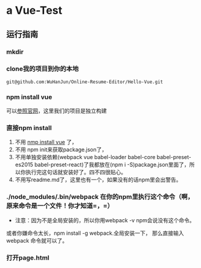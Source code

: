 # a Vue-Test

## 运行指南

### mkdir

### clone我的项目到你的本地 

```
git@github.com:WuHanJun/Online-Resume-Editor/Hello-Vue.git
```
### npm install vue

可以[参照官网](https://cn.vuejs.org/v2/guide/installation.html)，这里我们的项目是独立构建

### 直接npm install

1. 不用 [nmp install vue](https://cn.vuejs.org/v2/guide/installation.html) 了，
2. 不用 npm init来获取package.json了，
3. 不用单独安装依赖(webpack vue babel-loader babel-core babel-preset-es2015 babel-preset-react)了我都放在(npm i -S)package.json里面了，所以你执行完这句话就安装好了。四不四很贴心。
4. 不用写readme.md了，这里也有一个，如果没有的话npm里会出警告。

### ./node_modules/.bin/webpack 在你的npm里执行这个命令（啊，原来命令是一个文件！你才知道=，=）

- 注意：因为不是全局安装的，所以你用webpack -v npm会说没有这个命令。

或者你嫌命令太长，npm install -g webpack.全局安装一下，
那么直接输入  webpack    命令就可以了。

### 打开page.html
